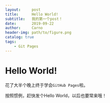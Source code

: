 ```yaml
---
layout:     post
title:      Hello World!
subtitle:   我的第一个post！
date:       2019-09-22
author:     Carno
header-img: path/to/figure.png
catalog: true
tags:
    - Git Pages
---
```


# Hello World!

花了大半个晚上终于学会`GitHub Pages`啦。

按照惯例，赶快发个Hello World，以后也要常来哦！
